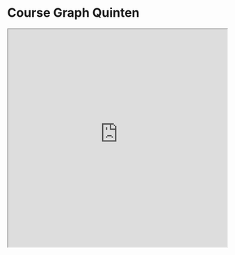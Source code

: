 # Course Graph Quinten

<iframe allow="fullscreen" style="width: 100%!important; height: 500px;" src="https://prime-applets.ewi.tudelft.nl/graph/CT1000/Quinten?lecture=undefined&view=all" allowfullscreen></iframe>